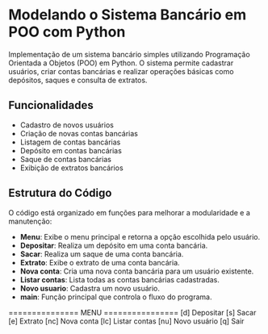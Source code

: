 # Modelando o Sistema Bancário em POO com Python

Implementação de um sistema bancário simples utilizando Programação Orientada a Objetos (POO) em Python.
O sistema permite cadastrar usuários, criar contas bancárias e realizar operações básicas como depósitos, saques e consulta de extratos.

## Funcionalidades
- Cadastro de novos usuários
- Criação de novas contas bancárias
- Listagem de contas bancárias
- Depósito em contas bancárias
- Saque de contas bancárias
- Exibição de extratos bancários

## Estrutura do Código
O código está organizado em funções para melhorar a modularidade e a manutenção:

- **Menu**: Exibe o menu principal e retorna a opção escolhida pelo usuário.
- **Depositar**: Realiza um depósito em uma conta bancária.
- **Sacar**: Realiza um saque de uma conta bancária.
- **Extrato**: Exibe o extrato de uma conta bancária.
- **Nova conta**: Cria uma nova conta bancária para um usuário existente.
- **Listar contas**: Lista todas as contas bancárias cadastradas.
- **Novo usuario**: Cadastra um novo usuário.
- **main**: Função principal que controla o fluxo do programa.

=============== MENU ================
[d]	Depositar
[s]	Sacar
[e]	Extrato
[nc]	Nova conta
[lc]	Listar contas
[nu]	Novo usuário
[q]	Sair

